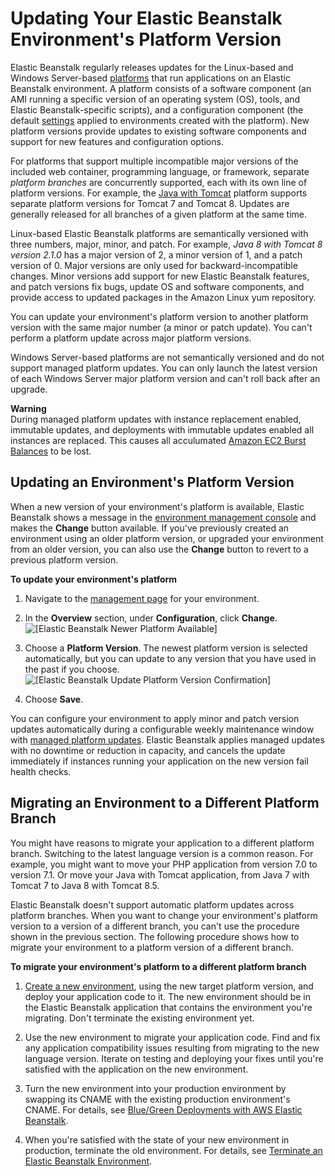 # Updating Your Elastic Beanstalk Environment's Platform Version<a name="using-features.platform.upgrade"></a>

Elastic Beanstalk regularly releases updates for the Linux\-based and Windows Server\-based [platforms](concepts.platforms.md) that run applications on an Elastic Beanstalk environment\. A platform consists of a software component \(an AMI running a specific version of an operating system \(OS\), tools, and Elastic Beanstalk\-specific scripts\), and a configuration component \(the default [settings](command-options.md) applied to environments created with the platform\)\. New platform versions provide updates to existing software components and support for new features and configuration options\.

For platforms that support multiple incompatible major versions of the included web container, programming language, or framework, separate *platform branches* are concurrently supported, each with its own line of platform versions\. For example, the [Java with Tomcat](java-tomcat-platform.md) platform supports separate platform versions for Tomcat 7 and Tomcat 8\. Updates are generally released for all branches of a given platform at the same time\.

Linux\-based Elastic Beanstalk platforms are semantically versioned with three numbers, major, minor, and patch\. For example, *Java 8 with Tomcat 8 version 2\.1\.0* has a major version of 2, a minor version of 1, and a patch version of 0\. Major versions are only used for backward\-incompatible changes\. Minor versions add support for new Elastic Beanstalk features, and patch versions fix bugs, update OS and software components, and provide access to updated packages in the Amazon Linux yum repository\.

You can update your environment's platform version to another platform version with the same major number \(a minor or patch update\)\. You can't perform a platform update across major platform versions\.

Windows Server\-based platforms are not semantically versioned and do not support managed platform updates\. You can only launch the latest version of each Windows Server major platform version and can't roll back after an upgrade\.

**Warning**  
During managed platform updates with instance replacement enabled, immutable updates, and deployments with immutable updates enabled all instances are replaced\. This causes all acculumated [Amazon EC2 Burst Balances](https://docs.aws.amazon.com/AWSEC2/latest/DeveloperGuide/burstable-performance-instances.html) to be lost\.

## Updating an Environment's Platform Version<a name="using-features.platform.upgrade.config"></a>

When a new version of your environment's platform is available, Elastic Beanstalk shows a message in the [environment management console](environments-console.md) and makes the **Change** button available\. If you've previously created an environment using an older platform version, or upgraded your environment from an older version, you can also use the **Change** button to revert to a previous platform version\.

**To update your environment's platform**

1. Navigate to the [management page](environments-console.md) for your environment\.

1. In the **Overview** section, under **Configuration**, click **Change**\.  
![\[Elastic Beanstalk Newer Platform Available\]](http://docs.aws.amazon.com/elasticbeanstalk/latest/dg/images/aeb-env-dashboard-changetonewplatform.png)

1. Choose a **Platform Version**\. The newest platform version is selected automatically, but you can update to any version that you have used in the past if you choose\.  
![\[Elastic Beanstalk Update Platform Version Confirmation\]](http://docs.aws.amazon.com/elasticbeanstalk/latest/dg/images/aeb-env-updateplatform-rollingon.png)

1. Choose **Save**\.

You can configure your environment to apply minor and patch version updates automatically during a configurable weekly maintenance window with [managed platform updates](environment-platform-update-managed.md)\. Elastic Beanstalk applies managed updates with no downtime or reduction in capacity, and cancels the update immediately if instances running your application on the new version fail health checks\.

## Migrating an Environment to a Different Platform Branch<a name="using-features.platform.upgrade.cross-config"></a>

You might have reasons to migrate your application to a different platform branch\. Switching to the latest language version is a common reason\. For example, you might want to move your PHP application from version 7\.0 to version 7\.1\. Or move your Java with Tomcat application, from Java 7 with Tomcat 7 to Java 8 with Tomcat 8\.5\.

Elastic Beanstalk doesn't support automatic platform updates across platform branches\. When you want to change your environment's platform version to a version of a different branch, you can't use the procedure shown in the previous section\. The following procedure shows how to migrate your environment to a platform version of a different branch\.

**To migrate your environment's platform to a different platform branch**

1. [Create a new environment](using-features.environments.md), using the new target platform version, and deploy your application code to it\. The new environment should be in the Elastic Beanstalk application that contains the environment you're migrating\. Don't terminate the existing environment yet\.

1. Use the new environment to migrate your application code\. Find and fix any application compatibility issues resulting from migrating to the new language version\. Iterate on testing and deploying your fixes until you're satisfied with the application on the new environment\.

1. Turn the new environment into your production environment by swapping its CNAME with the existing production environment's CNAME\. For details, see [Blue/Green Deployments with AWS Elastic Beanstalk](using-features.CNAMESwap.md)\.

1. When you're satisfied with the state of your new environment in production, terminate the old environment\. For details, see [Terminate an Elastic Beanstalk Environment](using-features.terminating.md)\.